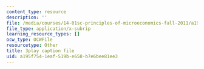 ```yaml
---
content_type: resource
description: ''
file: /media/courses/14-01sc-principles-of-microeconomics-fall-2011/a195f7541eaf519be658b7e6bee81ee3_TIWE0DaOlzU.srt
file_type: application/x-subrip
learning_resource_types: []
ocw_type: OCWFile
resourcetype: Other
title: 3play caption file
uid: a195f754-1eaf-519b-e658-b7e6bee81ee3
---
```

